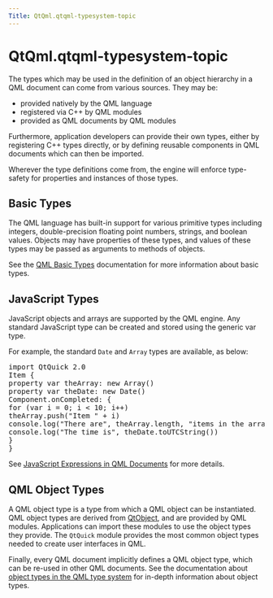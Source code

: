 ```yaml
---
Title: QtQml.qtqml-typesystem-topic
---
```


# QtQml.qtqml-typesystem-topic

<span class="subtitle"></span>
<!-- $$$qtqml-typesystem-topic.html-description -->
<p>The types which may be used in the definition of an object hierarchy in a QML document can come from various sources. They may be:</p>
<ul>
<li>provided natively by the QML language</li>
<li>registered via C++ by QML modules</li>
<li>provided as QML documents by QML modules</li>
</ul>
<p>Furthermore, application developers can provide their own types, either by registering C++ types directly, or by defining reusable components in QML documents which can then be imported.</p>
<p>Wherever the type definitions come from, the engine will enforce type-safety for properties and instances of those types.</p>
<h2 id="basic-types">Basic Types</h2>
<p>The QML language has built-in support for various primitive types including integers, double-precision floating point numbers, strings, and boolean values. Objects may have properties of these types, and values of these types may be passed as arguments to methods of objects.</p>
<p>See the <a href="QtQml.qtqml-typesystem-basictypes.md">QML Basic Types</a> documentation for more information about basic types.</p>
<h2 id="javascript-types">JavaScript Types</h2>
<p>JavaScript objects and arrays are supported by the QML engine. Any standard JavaScript type can be created and stored using the generic var type.</p>
<p>For example, the standard <code>Date</code> and <code>Array</code> types are available, as below:</p>
<pre class="qml">import QtQuick 2.0
<span class="type">Item</span> {
property <span class="type">var</span> <span class="name">theArray</span>: new <span class="name">Array</span>()
property <span class="type">var</span> <span class="name">theDate</span>: new <span class="name">Date</span>()
<span class="name">Component</span>.onCompleted: {
<span class="keyword">for</span> (<span class="keyword">var</span> <span class="name">i</span> = <span class="number">0</span>; <span class="name">i</span> <span class="operator">&lt;</span> <span class="number">10</span>; i++)
<span class="name">theArray</span>.<span class="name">push</span>(<span class="string">&quot;Item &quot;</span> <span class="operator">+</span> <span class="name">i</span>)
<span class="name">console</span>.<span class="name">log</span>(<span class="string">&quot;There are&quot;</span>, <span class="name">theArray</span>.<span class="name">length</span>, <span class="string">&quot;items in the array&quot;</span>)
<span class="name">console</span>.<span class="name">log</span>(<span class="string">&quot;The time is&quot;</span>, <span class="name">theDate</span>.<span class="name">toUTCString</span>())
}
}</pre>
<p>See <a href="QtQml.qtqml-javascript-expressions.md">JavaScript Expressions in QML Documents</a> for more details.</p>
<h2 id="qml-object-types">QML Object Types</h2>
<p>A QML object type is a type from which a QML object can be instantiated. QML object types are derived from <a href="QtQml.QtObject.md">QtObject</a>, and are provided by QML modules. Applications can import these modules to use the object types they provide. The <code>QtQuick</code> module provides the most common object types needed to create user interfaces in QML.</p>
<p>Finally, every QML document implicitly defines a QML object type, which can be re-used in other QML documents. See the documentation about <a href="QtQml.qtqml-typesystem-objecttypes.md">object types in the QML type system</a> for in-depth information about object types.</p>
<!-- @@@qtqml-typesystem-topic.html -->
